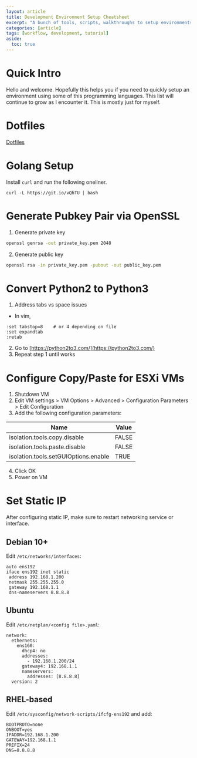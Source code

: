 ```yaml
---
layout: article
title: Development Environment Setup Cheatsheet
excerpt: "A bunch of tools, scripts, walkthroughs to setup environments I use often. E.g. Golang"
categories: [article]
tags: [workflow, development, tutorial]
aside:
  toc: true
---
```

# Quick Intro

Hello and welcome. Hopefully this helps you if you need to quickly setup an environment using some of this programming languages. This list will continue to grow as I encounter it. This is mostly just for myself.

# Dotfiles

<a class="button button--primary button--pill" href="https://github.com/dbaseqp/dotfiles">Dotfiles</a>

# Golang Setup

Install `curl` and run the following oneliner.

```bash=
curl -L https://git.io/vQhTU | bash
```

# Generate Pubkey Pair via OpenSSL

1. Generate private key
```bash
openssl genrsa -out private_key.pem 2048
```

2. Generate public key
```bash
openssl rsa -in private_key.pem -pubout -out public_key.pem
```

# Convert Python2 to Python3

1. Address tabs vs space issues
  - In vim,
```
:set tabstop=8    # or 4 depending on file
:set expandtab
:retab
```

2. Go to [https://python2to3.com/](https://python2to3.com/)
3. Repeat step 1 until works

# Configure Copy/Paste for ESXi VMs

1. Shutdown VM
2. Edit VM settings > VM Options > Advanced > Configuration Parameters > Edit Configuration
3. Add the following configuration parameters:

| Name | Value |
| ---- | ----- |
| isolation.tools.copy.disable | FALSE |
| isolation.tools.paste.disable | FALSE |
| isolation.tools.setGUIOptions.enable | TRUE |

4. Click OK
5. Power on VM

# Set Static IP

After configuring static IP, make sure to restart networking service or interface.

## Debian 10+

Edit `/etc/networks/interfaces`:

```
auto ens192
iface ens192 inet static
 address 192.168.1.200
 netmask 255.255.255.0
 gateway 192.168.1.1
 dns-nameservers 8.8.8.8
```

## Ubuntu

Edit `/etc/netplan/<config file>.yaml`:

```
network:
  ethernets:
    ens160:
      dhcp4: no
      addresses:
        - 192.168.1.200/24
      gateway4: 192.168.1.1
      nameservers:
        addresses: [8.8.8.8]
  version: 2
```

## RHEL-based

Edit `/etc/sysconfig/network-scripts/ifcfg-ens192` and add:

```
BOOTPROTO=none
ONBOOT=yes
IPADDR=192.168.1.200
GATEWAY=192.168.1.1
PREFIX=24
DNS=8.8.8.8
```
